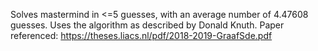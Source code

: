 Solves mastermind in <=5 guesses, with an average number of 4.47608 guesses. Uses the algorithm as described by Donald Knuth. 
Paper referenced: https://theses.liacs.nl/pdf/2018-2019-GraafSde.pdf 
